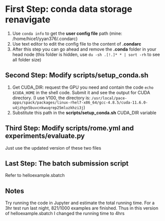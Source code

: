 # First Step: conda data storage renavigate

1. Use `conda info` to get the **user config file** path (mine: /home/hice1/yyan376/.condarc)
2. Use text editor to edit the config file to the content of **.condarc**
3. After this step you can go ahead and remove the **.conda** folder in your head node (this folder is hidden, use `du -sh .[!.]* * | sort -rh` to see all folder size)

## Second Step: Modify **scripts/setup_conda.sh**

1. Get CUDA_DIR: request the GPU you need and contain the code `echo $CUDA_HOME` in the shell code. Submit it and see the output for CUDA directory. (I use V100, the directory is: `/usr/local/pace-apps/spack/packages/linux-rhel7-x86_64/gcc-4.8.5/cuda-11.6.0-u4jzhgn5buvcnkwuqrep25mluzkhzi3j`)
2. Substitute this path in the **scripts/setup_conda.sh** CUDA_DIR variable

## Third Step: Modify **scripts/rome.yml** and **experiments/evaluate.py**
Just use the updated version of these two files

## Last Step: The batch submission script

Refer to helloexample.sbatch

## Notes

Try running the code in Jupyter and estimate the total running time. For a 3hr test run last night, 821/1000 examples are finished. Thus in this version of helloexample.sbatch I changed the running time to 4hrs